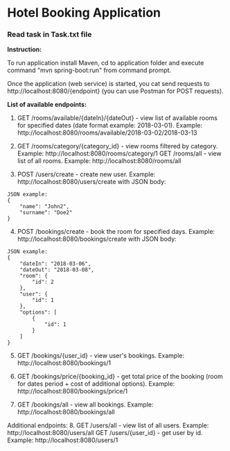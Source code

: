 # Hotel Booking Application

### Read task in Task.txt file

**Instruction:**

To run application install Maven, cd to application folder and execute command "mvn spring-boot:run" from command prompt.

Once the application (web service) is started, you cat send requests to http://localhost:8080/{endpoint} (you can use Postman for POST requests).

**List of available endpoints:**

1. GET /rooms/available/{dateIn}/{dateOut} - view list of available rooms for specified dates (date format example: 2018-03-01).
Example: http://localhost:8080/rooms/available/2018-03-02/2018-03-13

2. GET /rooms/category/{category_id} - view rooms filtered by category.
Example: http://localhost:8080/rooms/category/1
   GET /rooms/all - view list of all rooms.
Example: http://localhost:8080/rooms/all

3. POST /users/create - create new user.
Example: http://localhost:8080/users/create with JSON body:
```
JSON example:
{
    "name": "John2",
    "surname": "Doe2"
}
```

4. POST /bookings/create - book the room for specified days.
Example: http://localhost:8080/bookings/create with JSON body:
```
JSON example:
{
    "dateIn": "2018-03-06",
    "dateOut": "2018-03-08",
    "room": {
        "id": 2
    },
    "user": {
        "id": 1
    },
    "options": [
        {
            "id": 1
        }
    ]
}
```

5. GET /bookings/{user_id} - view user's bookings.
Example: http://localhost:8080/bookings/1

6. GET /bookings/price/{booking_id} - get total price of the booking (room for dates period + cost of additional options).
Example: http://localhost:8080/bookings/price/1

7. GET /bookings/all - view all bookings.
Example: http://localhost:8080/bookings/all

Additional endpoints:
8. GET /users/all - view list of all users.
Example: http://localhost:8080/users/all
   GET /users/{user_id} - get user by id.
Example: http://localhost:8080/users/1
   